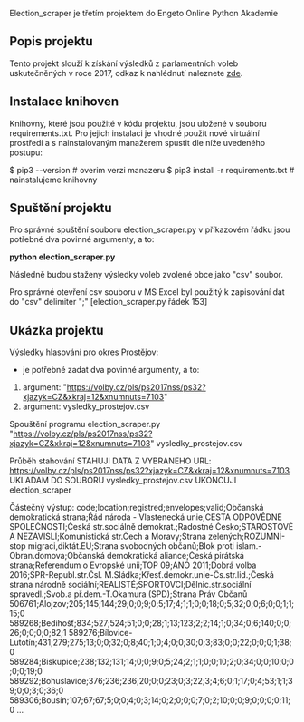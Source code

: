 <!-- Engeto-pa-3-projekt -->
Election_scraper je třetím projektem do Engeto Online Python Akademie

## Popis projektu
Tento projekt slouží k získání výsledků z parlamentních voleb uskutečněných v roce 2017, odkaz k nahlédnutí naleznete [zde](https://volby.cz/pls/ps2017nss/ps32?xjazyk=CZ&xkraj=12&xnumnuts=7103).

## Instalace knihoven
Knihovny, které jsou použité v kódu projektu, jsou uložené v souboru requirements.txt. 
Pro jejich instalaci je vhodné použít nové virtuální prostředí a s nainstalovaným manažerem spustit dle níže uvedeného postupu:

$ pip3 --version                         # overim verzi manazeru
$ pip3 install -r requirements.txt       # nainstalujeme knihovny

## Spuštění projektu
Pro správné spuštění souboru election_scraper.py v příkazovém řádku jsou potřebné dva povinné argumenty, a to:

**python election_scraper.py <odkaz-uzemniho-celku> <vysledny-soubor>**

Následně budou staženy výsledky voleb zvolené obce jako "csv" soubor.

Pro správné otevření csv souboru v MS Excel byl použitý k zapisování dat do "csv" delimiter ";" [election_scraper.py řádek 153]

## Ukázka projektu
Výsledky hlasování pro okres Prostějov:
- je potřebné zadat dva povinné argumenty, a to:
1. argument: "https://volby.cz/pls/ps2017nss/ps32?xjazyk=CZ&xkraj=12&xnumnuts=7103"
2. argument: vysledky_prostejov.csv

Spouštění programu
election_scraper.py "https://volby.cz/pls/ps2017nss/ps32?xjazyk=CZ&xkraj=12&xnumnuts=7103" vysledky_prostejov.csv

Průběh stahování
STAHUJI DATA Z VYBRANEHO URL: https://volby.cz/pls/ps2017nss/ps32?xjazyk=CZ&xkraj=12&xnumnuts=7103
UKLADAM DO SOUBORU vysledky_prostejov.csv
UKONCUJI election_scraper

Částečný výstup:
code;location;registred;envelopes;valid;Občanská demokratická strana;Řád národa - Vlastenecká unie;CESTA ODPOVĚDNÉ SPOLEČNOSTI;Česká str.sociálně demokrat.;Radostné Česko;STAROSTOVÉ A NEZÁVISLÍ;Komunistická str.Čech a Moravy;Strana zelených;ROZUMNÍ-stop migraci,diktát.EU;Strana svobodných občanů;Blok proti islam.-Obran.domova;Občanská demokratická aliance;Česká pirátská strana;Referendum o Evropské unii;TOP 09;ANO 2011;Dobrá volba 2016;SPR-Republ.str.Čsl. M.Sládka;Křesť.demokr.unie-Čs.str.lid.;Česká strana národně sociální;REALISTÉ;SPORTOVCI;Dělnic.str.sociální spravedl.;Svob.a př.dem.-T.Okamura (SPD);Strana Práv Občanů
506761;Alojzov;205;145;144;29;0;0;9;0;5;17;4;1;1;0;0;18;0;5;32;0;0;6;0;0;1;1;15;0
589268;Bedihošť;834;527;524;51;0;0;28;1;13;123;2;2;14;1;0;34;0;6;140;0;0;26;0;0;0;0;82;1
589276;Bílovice-Lutotín;431;279;275;13;0;0;32;0;8;40;1;0;4;0;0;30;0;3;83;0;0;22;0;0;0;1;38;0
589284;Biskupice;238;132;131;14;0;0;9;0;5;24;2;1;1;0;0;10;2;0;34;0;0;10;0;0;0;0;19;0
589292;Bohuslavice;376;236;236;20;0;0;23;0;3;22;3;4;6;0;1;17;0;4;53;1;1;39;0;0;3;0;36;0
589306;Bousín;107;67;67;5;0;0;4;0;3;14;0;2;0;0;0;7;0;2;10;0;0;9;0;0;0;0;11;0
...
